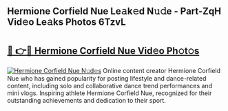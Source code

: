 ## Hermione Corfield Nue Le𝚊k𝚎d N𝚞𝚍e - Part-ZqH Vid𝚎o Le𝚊ks Photos 6TzvL

# <h2><a href="http://fb4vzi.evod.top/?m=Hermione+Corfield+Nue">🔗 👉🔴 Hermione Corfield Nue Vid𝚎o Ph𝚘t𝚘s</a></h2>

[![Hermione Corfield Nue N𝚞d𝚎s](https://i.imgur.com/8V9OHl7.gif)](http://fb4vzi.evod.top/?m=Hermione+Corfield+Nue)
Online content creator Hermione Corfield Nue who has gained popularity for posting lifestyle and dance-related content, including solo and collaborative dance trend performances and mini vlogs. Inspiring athlete Hermione Corfield Nue, recognized for their outstanding achievements and dedication to their sport. 
